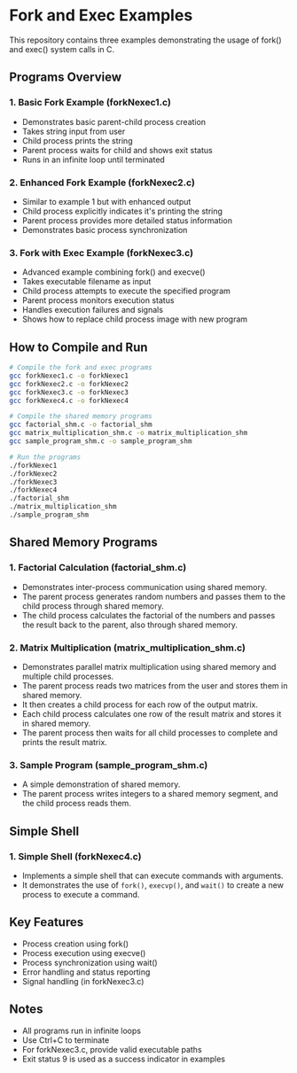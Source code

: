 # Fork and Exec Examples

This repository contains three examples demonstrating the usage of fork() and exec() system calls in C.

## Programs Overview

### 1. Basic Fork Example (forkNexec1.c)
- Demonstrates basic parent-child process creation
- Takes string input from user
- Child process prints the string
- Parent process waits for child and shows exit status
- Runs in an infinite loop until terminated

### 2. Enhanced Fork Example (forkNexec2.c)
- Similar to example 1 but with enhanced output
- Child process explicitly indicates it's printing the string
- Parent process provides more detailed status information
- Demonstrates basic process synchronization

### 3. Fork with Exec Example (forkNexec3.c)
- Advanced example combining fork() and execve()
- Takes executable filename as input
- Child process attempts to execute the specified program
- Parent process monitors execution status
- Handles execution failures and signals
- Shows how to replace child process image with new program

## How to Compile and Run

```bash
# Compile the fork and exec programs
gcc forkNexec1.c -o forkNexec1
gcc forkNexec2.c -o forkNexec2
gcc forkNexec3.c -o forkNexec3
gcc forkNexec4.c -o forkNexec4

# Compile the shared memory programs
gcc factorial_shm.c -o factorial_shm
gcc matrix_multiplication_shm.c -o matrix_multiplication_shm
gcc sample_program_shm.c -o sample_program_shm

# Run the programs
./forkNexec1
./forkNexec2
./forkNexec3
./forkNexec4
./factorial_shm
./matrix_multiplication_shm
./sample_program_shm
```

## Shared Memory Programs

### 1. Factorial Calculation (factorial_shm.c)
- Demonstrates inter-process communication using shared memory.
- The parent process generates random numbers and passes them to the child process through shared memory.
- The child process calculates the factorial of the numbers and passes the result back to the parent, also through shared memory.

### 2. Matrix Multiplication (matrix_multiplication_shm.c)
- Demonstrates parallel matrix multiplication using shared memory and multiple child processes.
- The parent process reads two matrices from the user and stores them in shared memory.
- It then creates a child process for each row of the output matrix.
- Each child process calculates one row of the result matrix and stores it in shared memory.
- The parent process then waits for all child processes to complete and prints the result matrix.

### 3. Sample Program (sample_program_shm.c)
- A simple demonstration of shared memory.
- The parent process writes integers to a shared memory segment, and the child process reads them.

## Simple Shell

### 1. Simple Shell (forkNexec4.c)
- Implements a simple shell that can execute commands with arguments.
- It demonstrates the use of `fork()`, `execvp()`, and `wait()` to create a new process to execute a command.

## Key Features
- Process creation using fork()
- Process execution using execve()
- Process synchronization using wait()
- Error handling and status reporting
- Signal handling (in forkNexec3.c)

## Notes
- All programs run in infinite loops
- Use Ctrl+C to terminate
- For forkNexec3.c, provide valid executable paths
- Exit status 9 is used as a success indicator in examples